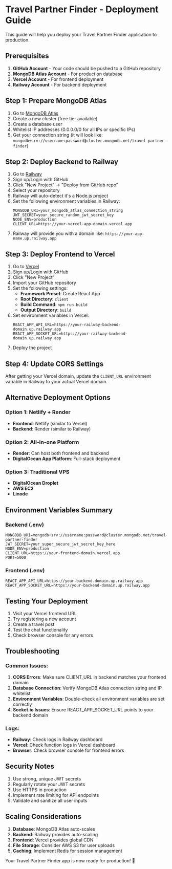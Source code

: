 # Travel Partner Finder - Deployment Guide

This guide will help you deploy your Travel Partner Finder application to production.

## Prerequisites

1. **GitHub Account** - Your code should be pushed to a GitHub repository
2. **MongoDB Atlas Account** - For production database
3. **Vercel Account** - For frontend deployment
4. **Railway Account** - For backend deployment

## Step 1: Prepare MongoDB Atlas

1. Go to [MongoDB Atlas](https://www.mongodb.com/atlas)
2. Create a new cluster (free tier available)
3. Create a database user
4. Whitelist IP addresses (0.0.0.0/0 for all IPs or specific IPs)
5. Get your connection string (it will look like: `mongodb+srv://username:password@cluster.mongodb.net/travel-partner-finder`)

## Step 2: Deploy Backend to Railway

1. Go to [Railway](https://railway.app)
2. Sign up/Login with GitHub
3. Click "New Project" → "Deploy from GitHub repo"
4. Select your repository
5. Railway will auto-detect it's a Node.js project
6. Set the following environment variables in Railway:
   ```
   MONGODB_URI=your_mongodb_atlas_connection_string
   JWT_SECRET=your_secure_random_jwt_secret_key
   NODE_ENV=production
   CLIENT_URL=https://your-vercel-app-domain.vercel.app
   ```
7. Railway will provide you with a domain like: `https://your-app-name.up.railway.app`

## Step 3: Deploy Frontend to Vercel

1. Go to [Vercel](https://vercel.com)
2. Sign up/Login with GitHub
3. Click "New Project"
4. Import your GitHub repository
5. Set the following settings:
   - **Framework Preset**: Create React App
   - **Root Directory**: `client`
   - **Build Command**: `npm run build`
   - **Output Directory**: `build`
6. Set environment variables in Vercel:
   ```
   REACT_APP_API_URL=https://your-railway-backend-domain.up.railway.app
   REACT_APP_SOCKET_URL=https://your-railway-backend-domain.up.railway.app
   ```
7. Deploy the project

## Step 4: Update CORS Settings

After getting your Vercel domain, update the `CLIENT_URL` environment variable in Railway to your actual Vercel domain.

## Alternative Deployment Options

### Option 1: Netlify + Render
- **Frontend**: Netlify (similar to Vercel)
- **Backend**: Render (similar to Railway)

### Option 2: All-in-one Platform
- **Render**: Can host both frontend and backend
- **DigitalOcean App Platform**: Full-stack deployment

### Option 3: Traditional VPS
- **DigitalOcean Droplet**
- **AWS EC2**
- **Linode**

## Environment Variables Summary

### Backend (.env)
```
MONGODB_URI=mongodb+srv://username:password@cluster.mongodb.net/travel-partner-finder
JWT_SECRET=your_super_secure_jwt_secret_key_here
NODE_ENV=production
CLIENT_URL=https://your-frontend-domain.vercel.app
PORT=5000
```

### Frontend (.env)
```
REACT_APP_API_URL=https://your-backend-domain.up.railway.app
REACT_APP_SOCKET_URL=https://your-backend-domain.up.railway.app
```

## Testing Your Deployment

1. Visit your Vercel frontend URL
2. Try registering a new account
3. Create a travel post
4. Test the chat functionality
5. Check browser console for any errors

## Troubleshooting

### Common Issues:

1. **CORS Errors**: Make sure CLIENT_URL in backend matches your frontend domain
2. **Database Connection**: Verify MongoDB Atlas connection string and IP whitelist
3. **Environment Variables**: Double-check all environment variables are set correctly
4. **Socket.io Issues**: Ensure REACT_APP_SOCKET_URL points to your backend domain

### Logs:
- **Railway**: Check logs in Railway dashboard
- **Vercel**: Check function logs in Vercel dashboard
- **Browser**: Check browser console for frontend errors

## Security Notes

1. Use strong, unique JWT secrets
2. Regularly rotate your JWT secrets
3. Use HTTPS in production
4. Implement rate limiting for API endpoints
5. Validate and sanitize all user inputs

## Scaling Considerations

1. **Database**: MongoDB Atlas auto-scales
2. **Backend**: Railway provides auto-scaling
3. **Frontend**: Vercel provides global CDN
4. **File Storage**: Consider AWS S3 for user uploads
5. **Caching**: Implement Redis for session management

Your Travel Partner Finder app is now ready for production! 🚀